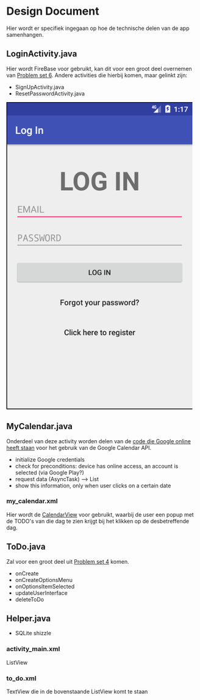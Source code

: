 # Design Document
Hier wordt er specifiek ingegaan op hoe de technische delen van de app samenhangen. 

## LoginActivity.java
Hier wordt FireBase voor gebruikt, kan dit voor een groot deel overnemen van [Problem set 6](https://github.com/lisahabermehl/lisahabermehl-pset6). Andere activities die hierbij komen, maar gelinkt zijn:
* SignUpActivity.java
* ResetPasswordActivity.java

![](docs/image2.png)

## MyCalendar.java
Onderdeel van deze activity worden delen van de [code die Google online heeft staan](https://developers.google.com/google-apps/calendar/quickstart/android) voor het gebruik van de Google Calendar API. 
* initialize Google credentials
* check for preconditions: device has online access, an account is selected (via Google Play?)
* request data (AsyncTask) --> List<String>
* show this information, only when user clicks on a certain date

### my_calendar.xml
Hier wordt de [CalendarView](http://abhiandroid.com/ui/calendarview) voor gebruikt, waarbij de user een popup met de TODO's van die dag te zien krijgt bij het klikken op de desbetreffende dag.

## ToDo.java
Zal voor een groot deel uit [Problem set 4](https://github.com/lisahabermehl/lisahabermehl-pset4) komen. 
* onCreate
* onCreateOptionsMenu
* onOptionsItemSelected
* updateUserInterface
* deleteToDo
## Helper.java
* SQLite shizzle

### activity_main.xml 
ListView

### to_do.xml
TextView die in de bovenstaande ListView komt te staan
